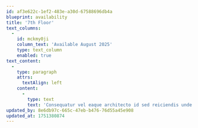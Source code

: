 ```yaml
---
id: af3e622c-1ef2-483e-a30d-67588696db4a
blueprint: availability
title: '7th Floor'
text_columns:
  -
    id: mckmy0ji
    column_text: 'Available August 2025'
    type: text_column
    enabled: true
text_content:
  -
    type: paragraph
    attrs:
      textAlign: left
    content:
      -
        type: text
        text: 'Consequatur vel eaque architecto id sed reiciendis unde officiis adipisci eum iure amet eum. Voluptatem id numquam libero et dolores saepe reprehenderit. Nihil hic molestias ut. Iusto ipsum natus alias nihil sunt eaque exercitationem voluptatem quo recusandae. Nam possimus voluptas id laboriosam minima voluptatem quis ab commodi distinctio inventore. Repellat fugiat quisquam non amet facere sit omnis esse assumenda quaerat.'
updated_by: 8e6db97c-665c-47eb-b476-76d55a45e908
updated_at: 1751380874
---
```

